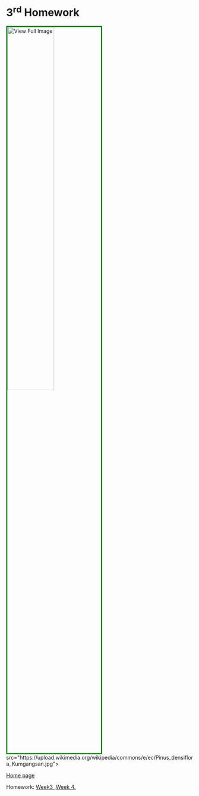 <h1> 3<sup>rd</sup> Homework </h1>
<a>
 <img style="width:50%; border:3px solid green;"
href="https://upload.wikimedia.org/wikipedia/commons/e/ec/Pinus_densiflora_Kumgangsan.jpg" title="View Full Image">
src="https://upload.wikimedia.org/wikipedia/commons/e/ec/Pinus_densiflora_Kumgangsan.jpg">
</a>
<br>

 <a href="https://galenagenova.github.io/SML5202-galena/">Home page </a>
  <p>
  Homework: <a href="https://galenagenova.github.io/SML5202-galena/page2.html">Week3 </a>,<a href="https://galenagenova.github.io/SML5202-galena/page3.html">Week 4. 
